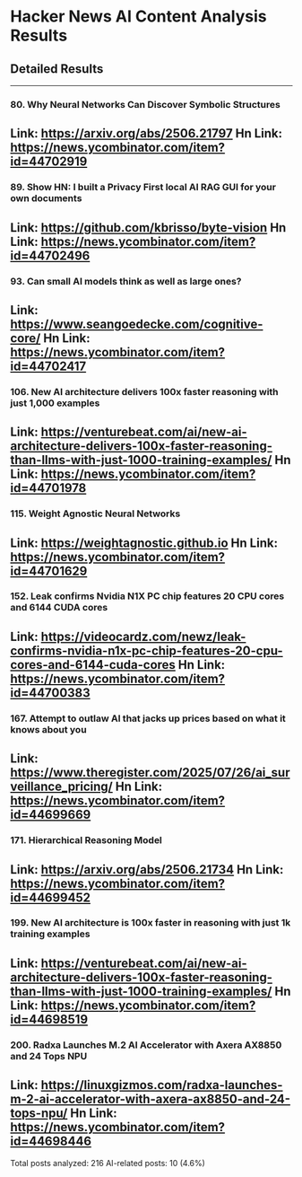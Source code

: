 # Hacker News AI Content Analysis Results

## Detailed Results

------
### 80. Why Neural Networks Can Discover Symbolic Structures
Link: https://arxiv.org/abs/2506.21797
Hn Link: https://news.ycombinator.com/item?id=44702919
------
### 89. Show HN: I built a Privacy First local AI RAG GUI for your own documents
Link: https://github.com/kbrisso/byte-vision
Hn Link: https://news.ycombinator.com/item?id=44702496
------
### 93. Can small AI models think as well as large ones?
Link: https://www.seangoedecke.com/cognitive-core/
Hn Link: https://news.ycombinator.com/item?id=44702417
------
### 106. New AI architecture delivers 100x faster reasoning with just 1,000 examples
Link: https://venturebeat.com/ai/new-ai-architecture-delivers-100x-faster-reasoning-than-llms-with-just-1000-training-examples/
Hn Link: https://news.ycombinator.com/item?id=44701978
------
### 115. Weight Agnostic Neural Networks
Link: https://weightagnostic.github.io
Hn Link: https://news.ycombinator.com/item?id=44701629
------
### 152. Leak confirms Nvidia N1X PC chip features 20 CPU cores and 6144 CUDA cores
Link: https://videocardz.com/newz/leak-confirms-nvidia-n1x-pc-chip-features-20-cpu-cores-and-6144-cuda-cores
Hn Link: https://news.ycombinator.com/item?id=44700383
------
### 167. Attempt to outlaw AI that jacks up prices based on what it knows about you
Link: https://www.theregister.com/2025/07/26/ai_surveillance_pricing/
Hn Link: https://news.ycombinator.com/item?id=44699669
------
### 171. Hierarchical Reasoning Model
Link: https://arxiv.org/abs/2506.21734
Hn Link: https://news.ycombinator.com/item?id=44699452
------
### 199. New AI architecture is 100x faster in reasoning with just 1k training examples
Link: https://venturebeat.com/ai/new-ai-architecture-delivers-100x-faster-reasoning-than-llms-with-just-1000-training-examples/
Hn Link: https://news.ycombinator.com/item?id=44698519
------
### 200. Radxa Launches M.2 AI Accelerator with Axera AX8850 and 24 Tops NPU
Link: https://linuxgizmos.com/radxa-launches-m-2-ai-accelerator-with-axera-ax8850-and-24-tops-npu/
Hn Link: https://news.ycombinator.com/item?id=44698446
------
Total posts analyzed: 216
AI-related posts: 10 (4.6%)

